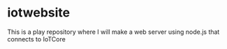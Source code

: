 # iotwebsite
This is a play repository where I will make a web server using node.js that connects to IoTCore

